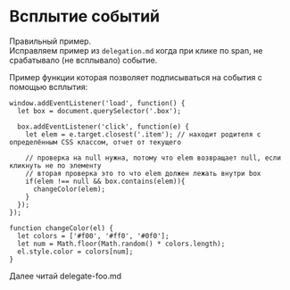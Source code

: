 # Всплытие событий
Правильный пример.  
Исправляем пример из `delegation.md` когда при клике по span, не срабатывало (не всплывало) событие.

Пример функции которая позволяет подписываться на события с помощью всплытия:

    window.addEventListener('load', function() {
      let box = document.querySelector('.box');

      box.addEventListener('click', function(e) {
        let elem = e.target.closest('.item'); // находит родителя с определённым CSS классом, отчет от текущего

        // проверка на null нужна, потому что elem возвращает null, если кликнуть не по элементу
        // вторая проверка это то что elem должен лежать внутри box
        if(elem !== null && box.contains(elem)){
          changeColor(elem);
        }
      });
    });

    function changeColor(el) {
      let colors = ['#f00', '#ff0', '#0f0'];
      let num = Math.floor(Math.random() * colors.length);
      el.style.color = colors[num];
    }

Далее читай delegate-foo.md
